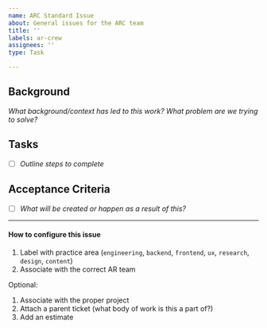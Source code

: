 ```yaml
---
name: ARC Standard Issue
about: General issues for the ARC team
title: ''
labels: ar-crew
assignees: ''
type: Task

---
```


## Background
_What background/context has led to this work?  What problem are we trying to solve?_

## Tasks
- [ ] _Outline steps to complete_

## Acceptance Criteria
- [ ] _What will be created or happen as a result of this?_

---
#### How to configure this issue
1. Label with practice area (`engineering`, `backend`, `frontend`, `ux`, `research`, `design`, `content`)
2. Associate with the correct AR team

Optional:
1. Associate with the proper project
4. Attach a parent ticket (what body of work is this a part of?)
5. Add an estimate
